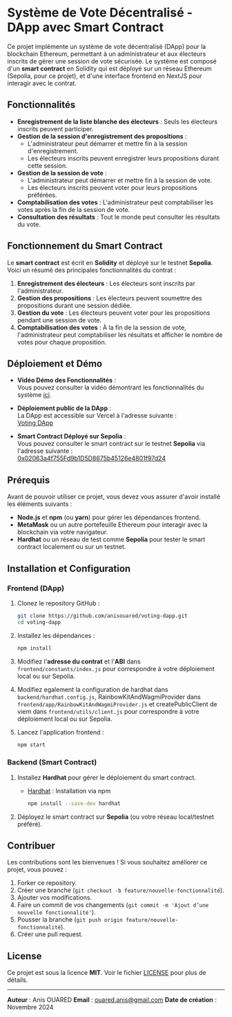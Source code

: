 # Système de Vote Décentralisé - DApp avec Smart Contract

Ce projet implémente un système de vote décentralisé (DApp) pour la blockchain Ethereum, permettant à un administrateur et aux électeurs inscrits de gérer une session de vote sécurisée. Le système est composé d'un **smart contract** en Solidity qui est déployé sur un réseau Ethereum (Sepolia, pour ce projet), et d'une interface frontend en NextJS pour interagir avec le contrat.

## Fonctionnalités

- **Enregistrement de la liste blanche des électeurs** : Seuls les électeurs inscrits peuvent participer.
- **Gestion de la session d'enregistrement des propositions** :
  - L'administrateur peut démarrer et mettre fin à la session d'enregistrement.
  - Les électeurs inscrits peuvent enregistrer leurs propositions durant cette session.
- **Gestion de la session de vote** :
  - L'administrateur peut démarrer et mettre fin à la session de vote.
  - Les électeurs inscrits peuvent voter pour leurs propositions préférées.
- **Comptabilisation des votes** : L'administrateur peut comptabiliser les votes après la fin de la session de vote.
- **Consultation des résultats** : Tout le monde peut consulter les résultats du vote.

## Fonctionnement du Smart Contract

Le **smart contract** est écrit en **Solidity** et déployé sur le testnet **Sepolia**. Voici un résumé des principales fonctionnalités du contrat :

1. **Enregistrement des électeurs** : Les électeurs sont inscrits par l'administrateur.
2. **Gestion des propositions** : Les électeurs peuvent soumettre des propositions durant une session dédiée.
3. **Gestion du vote** : Les électeurs peuvent voter pour les propositions pendant une session de vote.
4. **Comptabilisation des votes** : À la fin de la session de vote, l'administrateur peut comptabiliser les résultats et afficher le nombre de votes pour chaque proposition.

## Déploiement et Démo

- **Vidéo Démo des Fonctionnalités** :  
  Vous pouvez consulter la vidéo démontrant les fonctionnalités du système [ici](https://liendevideo.com).
  
- **Déploiement public de la DApp** :  
  La DApp est accessible sur Vercel à l'adresse suivante :  
  [Voting DApp](https://voting-dapp-blush.vercel.app/)

- **Smart Contract Déployé sur Sepolia** :  
  Vous pouvez consulter le smart contract sur le testnet **Sepolia** via l'adresse suivante :  
  [0x02063a4f755Fd9b1D5D8675b45126e4801f97d24](https://sepolia.etherscan.io/address/0x02063a4f755Fd9b1D5D8675b45126e4801f97d24)

## Prérequis

Avant de pouvoir utiliser ce projet, vous devez vous assurer d'avoir installé les éléments suivants :

- **Node.js** et **npm** (ou **yarn**) pour gérer les dépendances frontend.
- **MetaMask** ou un autre portefeuille Ethereum pour interagir avec la blockchain via votre navigateur.
- **Hardhat** ou un réseau de test comme **Sepolia** pour tester le smart contract localement ou sur un testnet.

## Installation et Configuration

### Frontend (DApp)

1. Clonez le repository GitHub :
   ```bash
   git clone https://github.com/anisouared/voting-dapp.git
   cd voting-dapp
   ```

2. Installez les dépendances :
   ```bash
   npm install
   ```

3. Modifiez l'**adresse du contrat** et l'**ABI** dans `frontend/constants/index.js` pour correspondre à votre déploiement local ou sur Sepolia.
   
4. Modifiez egalement la configuration de hardhat dans `backend/hardhat.config.js`, RainbowKitAndWagmiProvider dans `frontend/app/RainbowKitAndWagmiProvider.js` et createPublicClient de viem dans `frontend/utils/client.js` pour correspondre à votre déploiement local ou sur Sepolia.

5. Lancez l'application frontend :
   ```bash
   npm start
   ```

### Backend (Smart Contract)

1. Installez **Hardhat** pour gérer le déploiement du smart contract.
   - [Hardhat](https://hardhat.org/) : Installation via npm
     ```bash
     npm install --save-dev hardhat
     ```

2. Déployez le smart contract sur **Sepolia** (ou votre réseau local/testnet préféré).



## Contribuer

Les contributions sont les bienvenues ! Si vous souhaitez améliorer ce projet, vous pouvez :

1. Forker ce repository.
2. Créer une branche (`git checkout -b feature/nouvelle-fonctionnalité`).
3. Ajouter vos modifications.
4. Faire un commit de vos changements (`git commit -m 'Ajout d’une nouvelle fonctionnalité'`).
5. Pousser la branche (`git push origin feature/nouvelle-fonctionnalité`).
6. Créer une pull request.

## License

Ce projet est sous la licence **MIT**. Voir le fichier [LICENSE](LICENSE) pour plus de détails.

---

**Auteur** : Anis OUARED 
**Email** : ouared.anis@gmail.com
**Date de création** : Novembre 2024
